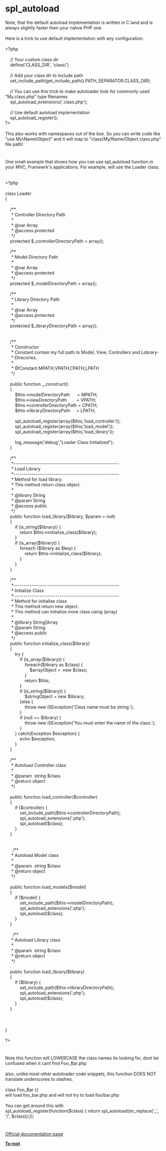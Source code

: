 # spl_autoload




<div class="phpcode"><span class="html">
Note, that the default autoload implementation is written in C land and is always slightly faster then your native PHP one.<br><br>Here is a trick to use default implementation with any configuration:<br><br><span class="default">&lt;?php<br><br>&#xA0; &#xA0; </span><span class="comment">// Your custom class dir<br>&#xA0; &#xA0; </span><span class="default">define</span><span class="keyword">(</span><span class="string">&apos;CLASS_DIR&apos;</span><span class="keyword">, </span><span class="string">&apos;class/&apos;</span><span class="keyword">)<br><br>&#xA0; &#xA0; </span><span class="comment">// Add your class dir to include path<br>&#xA0; &#xA0; </span><span class="default">set_include_path</span><span class="keyword">(</span><span class="default">get_include_path</span><span class="keyword">().</span><span class="default">PATH_SEPARATOR</span><span class="keyword">.</span><span class="default">CLASS_DIR</span><span class="keyword">);<br><br>&#xA0; &#xA0; </span><span class="comment">// You can use this trick to make autoloader look for commonly used &quot;My.class.php&quot; type filenames<br>&#xA0; &#xA0; </span><span class="default">spl_autoload_extensions</span><span class="keyword">(</span><span class="string">&apos;.class.php&apos;</span><span class="keyword">);<br><br>&#xA0; &#xA0; </span><span class="comment">// Use default autoload implementation<br>&#xA0; &#xA0; </span><span class="default">spl_autoload_register</span><span class="keyword">();<br></span><span class="default">?&gt;<br></span><br>This also works with namespaces out of the box. So you can write code like &quot;use My\Name\Object&quot; and it will map to &quot;class/My/Name/Object.class.php&quot; file path!</span>
</div>
  

#


<div class="phpcode"><span class="html">
One small example that shows how you can use spl_autoload function in your MVC, Framewrk&apos;s applications. For example, will use the Loader class.<br> <br><br><span class="default">&lt;?php<br><br> </span><span class="keyword">class </span><span class="default">Loader<br> </span><span class="keyword">{<br>&#xA0; &#xA0; &#xA0; &#xA0; <br>&#xA0; &#xA0; </span><span class="comment">/**<br>&#xA0; &#xA0;&#xA0; * Controller Directory Path<br>&#xA0; &#xA0;&#xA0; *<br>&#xA0; &#xA0;&#xA0; * @var Array<br>&#xA0; &#xA0;&#xA0; * @access protected<br>&#xA0; &#xA0;&#xA0; */<br>&#xA0; &#xA0; </span><span class="keyword">protected </span><span class="default">$_controllerDirectoryPath </span><span class="keyword">= array();<br>&#xA0; &#xA0; <br>&#xA0; &#xA0; </span><span class="comment">/**<br>&#xA0; &#xA0;&#xA0; * Model Directory Path<br>&#xA0; &#xA0;&#xA0; *<br>&#xA0; &#xA0;&#xA0; * @var Array<br>&#xA0; &#xA0;&#xA0; * @access protected<br>&#xA0; &#xA0;&#xA0; */<br>&#xA0; &#xA0; </span><span class="keyword">protected </span><span class="default">$_modelDirectoryPath </span><span class="keyword">= array();<br>&#xA0; &#xA0; <br>&#xA0; &#xA0; </span><span class="comment">/**<br>&#xA0; &#xA0;&#xA0; * Library Directory Path<br>&#xA0; &#xA0;&#xA0; *<br>&#xA0; &#xA0;&#xA0; * @var Array<br>&#xA0; &#xA0;&#xA0; * @access protected<br>&#xA0; &#xA0;&#xA0; */<br>&#xA0; &#xA0; </span><span class="keyword">protected </span><span class="default">$_libraryDirectoryPath </span><span class="keyword">= array();<br>&#xA0; &#xA0; <br>&#xA0; &#xA0; <br>&#xA0; &#xA0; </span><span class="comment">/** <br>&#xA0; &#xA0;&#xA0; * Constructor<br>&#xA0; &#xA0;&#xA0; * Constant contain my full path to Model, View, Controllers and Lobrary-<br>&#xA0; &#xA0;&#xA0; * Direcories.<br>&#xA0; &#xA0;&#xA0; *<br>&#xA0; &#xA0;&#xA0; * @Constant MPATH,VPATH,CPATH,LPATH<br>&#xA0; &#xA0;&#xA0; */<br>&#xA0; &#xA0;&#xA0; <br>&#xA0; &#xA0; </span><span class="keyword">public function </span><span class="default">__construct</span><span class="keyword">()<br>&#xA0; &#xA0; {<br>&#xA0; &#xA0; &#xA0; &#xA0; </span><span class="default">$this</span><span class="keyword">-&gt;</span><span class="default">modelDirectoryPath&#xA0; &#xA0; &#xA0; </span><span class="keyword">= </span><span class="default">MPATH</span><span class="keyword">;<br>&#xA0; &#xA0; &#xA0; &#xA0; </span><span class="default">$this</span><span class="keyword">-&gt;</span><span class="default">viewDirectoryPath&#xA0; &#xA0; &#xA0; &#xA0; </span><span class="keyword">= </span><span class="default">VPATH</span><span class="keyword">;<br>&#xA0; &#xA0; &#xA0; &#xA0; </span><span class="default">$this</span><span class="keyword">-&gt;</span><span class="default">controllerDirectoryPath </span><span class="keyword">= </span><span class="default">CPATH</span><span class="keyword">;<br>&#xA0; &#xA0; &#xA0; &#xA0; </span><span class="default">$this</span><span class="keyword">-&gt;</span><span class="default">libraryDirectoryPath&#xA0; &#xA0;&#xA0; </span><span class="keyword">= </span><span class="default">LPATH</span><span class="keyword">;<br>&#xA0; &#xA0; &#xA0; &#xA0; <br>&#xA0; &#xA0; &#xA0; &#xA0; </span><span class="default">spl_autoload_register</span><span class="keyword">(array(</span><span class="default">$this</span><span class="keyword">,</span><span class="string">&apos;load_controller&apos;</span><span class="keyword">));<br>&#xA0; &#xA0; &#xA0; &#xA0; </span><span class="default">spl_autoload_register</span><span class="keyword">(array(</span><span class="default">$this</span><span class="keyword">,</span><span class="string">&apos;load_model&apos;</span><span class="keyword">));<br>&#xA0; &#xA0; &#xA0; &#xA0; </span><span class="default">spl_autoload_register</span><span class="keyword">(array(</span><span class="default">$this</span><span class="keyword">,</span><span class="string">&apos;load_library&apos;</span><span class="keyword">));<br>&#xA0;&#xA0; <br>&#xA0; &#xA0; &#xA0; &#xA0; </span><span class="default">log_message</span><span class="keyword">(</span><span class="string">&apos;debug&apos;</span><span class="keyword">,</span><span class="string">&quot;Loader Class Initialized&quot;</span><span class="keyword">);<br>&#xA0; &#xA0; }<br><br>&#xA0; &#xA0; </span><span class="comment">/** <br>&#xA0; &#xA0;&#xA0; *-----------------------------------------------------<br>&#xA0; &#xA0;&#xA0; * Load Library<br>&#xA0; &#xA0;&#xA0; *-----------------------------------------------------<br>&#xA0; &#xA0;&#xA0; * Method for load library.<br>&#xA0; &#xA0;&#xA0; * This method return class object.<br>&#xA0; &#xA0;&#xA0; *<br>&#xA0; &#xA0;&#xA0; * @library String<br>&#xA0; &#xA0;&#xA0; * @param String<br>&#xA0; &#xA0;&#xA0; * @access public<br>&#xA0; &#xA0;&#xA0; */&#xA0; &#xA0; <br>&#xA0; &#xA0; </span><span class="keyword">public function </span><span class="default">load_library</span><span class="keyword">(</span><span class="default">$library</span><span class="keyword">, </span><span class="default">$param </span><span class="keyword">= </span><span class="default">null</span><span class="keyword">)<br>&#xA0; &#xA0; {<br>&#xA0; &#xA0; &#xA0; &#xA0; if (</span><span class="default">is_string</span><span class="keyword">(</span><span class="default">$library</span><span class="keyword">)) {<br>&#xA0; &#xA0; &#xA0; &#xA0; &#xA0; &#xA0; return </span><span class="default">$this</span><span class="keyword">-&gt;</span><span class="default">initialize_class</span><span class="keyword">(</span><span class="default">$library</span><span class="keyword">);<br>&#xA0; &#xA0; &#xA0; &#xA0; }<br>&#xA0; &#xA0; &#xA0; &#xA0; if (</span><span class="default">is_array</span><span class="keyword">(</span><span class="default">$library</span><span class="keyword">)) {<br>&#xA0; &#xA0; &#xA0; &#xA0; &#xA0; &#xA0; foreach (</span><span class="default">$library </span><span class="keyword">as </span><span class="default">$key</span><span class="keyword">) {<br>&#xA0; &#xA0; &#xA0; &#xA0; &#xA0; &#xA0; &#xA0; &#xA0; return </span><span class="default">$this</span><span class="keyword">-&gt;</span><span class="default">initialize_class</span><span class="keyword">(</span><span class="default">$library</span><span class="keyword">);<br>&#xA0; &#xA0; &#xA0; &#xA0; &#xA0; &#xA0; }<br>&#xA0; &#xA0; &#xA0; &#xA0; }&#xA0; &#xA0; &#xA0; &#xA0; &#xA0; &#xA0; &#xA0; &#xA0; <br>&#xA0; &#xA0; }<br><br>&#xA0; &#xA0; </span><span class="comment">/** <br>&#xA0; &#xA0;&#xA0; *-----------------------------------------------------<br>&#xA0; &#xA0;&#xA0; * Initialize Class<br>&#xA0; &#xA0;&#xA0; *-----------------------------------------------------<br>&#xA0; &#xA0;&#xA0; * Method for initialise class<br>&#xA0; &#xA0;&#xA0; * This method return new object. <br>&#xA0; &#xA0;&#xA0; * This method can initialize more class using (array)<br>&#xA0; &#xA0;&#xA0; *<br>&#xA0; &#xA0;&#xA0; * @library String|Array<br>&#xA0; &#xA0;&#xA0; * @param String<br>&#xA0; &#xA0;&#xA0; * @access public<br>&#xA0; &#xA0;&#xA0; */&#xA0; &#xA0; <br>&#xA0; &#xA0; </span><span class="keyword">public function </span><span class="default">initialize_class</span><span class="keyword">(</span><span class="default">$library</span><span class="keyword">)<br>&#xA0; &#xA0; {<br>&#xA0; &#xA0; &#xA0; &#xA0; try {<br>&#xA0; &#xA0; &#xA0; &#xA0; &#xA0; &#xA0; if (</span><span class="default">is_array</span><span class="keyword">(</span><span class="default">$library</span><span class="keyword">)) {<br>&#xA0; &#xA0; &#xA0; &#xA0; &#xA0; &#xA0; &#xA0; &#xA0; foreach(</span><span class="default">$library </span><span class="keyword">as </span><span class="default">$class</span><span class="keyword">) {<br>&#xA0; &#xA0; &#xA0; &#xA0; &#xA0; &#xA0; &#xA0; &#xA0; &#xA0; &#xA0; </span><span class="default">$arrayObject </span><span class="keyword">=&#xA0; new </span><span class="default">$class</span><span class="keyword">;<br>&#xA0; &#xA0; &#xA0; &#xA0; &#xA0; &#xA0; &#xA0; &#xA0; }&#xA0; &#xA0; &#xA0; &#xA0; &#xA0; &#xA0; <br>&#xA0; &#xA0; &#xA0; &#xA0; &#xA0; &#xA0; &#xA0; &#xA0; return </span><span class="default">$this</span><span class="keyword">;<br>&#xA0; &#xA0; &#xA0; &#xA0; &#xA0; &#xA0; }<br>&#xA0; &#xA0; &#xA0; &#xA0; &#xA0; &#xA0; if (</span><span class="default">is_string</span><span class="keyword">(</span><span class="default">$library</span><span class="keyword">)) {<br>&#xA0; &#xA0; &#xA0; &#xA0; &#xA0; &#xA0; &#xA0; &#xA0; </span><span class="default">$stringObject </span><span class="keyword">= new </span><span class="default">$library</span><span class="keyword">;<br>&#xA0; &#xA0; &#xA0; &#xA0; &#xA0; &#xA0; }else {<br>&#xA0; &#xA0; &#xA0; &#xA0; &#xA0; &#xA0; &#xA0; &#xA0; throw new </span><span class="default">ISException</span><span class="keyword">(</span><span class="string">&apos;Class name must be string.&apos;</span><span class="keyword">);<br>&#xA0; &#xA0; &#xA0; &#xA0; &#xA0; &#xA0; }<br>&#xA0; &#xA0; &#xA0; &#xA0; &#xA0; &#xA0; if (</span><span class="default">null </span><span class="keyword">== </span><span class="default">$library</span><span class="keyword">) {<br>&#xA0; &#xA0; &#xA0; &#xA0; &#xA0; &#xA0; &#xA0; &#xA0; throw new </span><span class="default">ISException</span><span class="keyword">(</span><span class="string">&apos;You must enter the name of the class.&apos;</span><span class="keyword">);<br>&#xA0; &#xA0; &#xA0; &#xA0; &#xA0; &#xA0; }<br>&#xA0; &#xA0; &#xA0; &#xA0; } catch(</span><span class="default">Exception $exception</span><span class="keyword">) {<br>&#xA0; &#xA0; &#xA0; &#xA0; &#xA0; &#xA0; echo </span><span class="default">$exception</span><span class="keyword">;<br>&#xA0; &#xA0; &#xA0; &#xA0; }<br>&#xA0; &#xA0; }&#xA0; &#xA0; <br>&#xA0; &#xA0; <br>&#xA0; &#xA0; </span><span class="comment">/**<br>&#xA0; &#xA0;&#xA0; * Autoload Controller class<br>&#xA0; &#xA0;&#xA0; *<br>&#xA0; &#xA0;&#xA0; * @param&#xA0; string $class<br>&#xA0; &#xA0;&#xA0; * @return object<br>&#xA0; &#xA0;&#xA0; */<br>&#xA0; &#xA0;&#xA0; <br>&#xA0; &#xA0; </span><span class="keyword">public function </span><span class="default">load_controller</span><span class="keyword">(</span><span class="default">$controller</span><span class="keyword">)<br>&#xA0; &#xA0; {<br>&#xA0; &#xA0; &#xA0; &#xA0; if (</span><span class="default">$controller</span><span class="keyword">) {<br>&#xA0; &#xA0; &#xA0; &#xA0; &#xA0; &#xA0; </span><span class="default">set_include_path</span><span class="keyword">(</span><span class="default">$this</span><span class="keyword">-&gt;</span><span class="default">controllerDirectoryPath</span><span class="keyword">);<br>&#xA0; &#xA0; &#xA0; &#xA0; &#xA0; &#xA0; </span><span class="default">spl_autoload_extensions</span><span class="keyword">(</span><span class="string">&apos;.php&apos;</span><span class="keyword">);<br>&#xA0; &#xA0; &#xA0; &#xA0; &#xA0; &#xA0; </span><span class="default">spl_autoload</span><span class="keyword">(</span><span class="default">$class</span><span class="keyword">);<br>&#xA0; &#xA0; &#xA0; &#xA0; }<br>&#xA0; &#xA0; }&#xA0; &#xA0; <br>&#xA0; &#xA0; <br><br>&#xA0; &#xA0; &#xA0; </span><span class="comment">/**<br>&#xA0; &#xA0;&#xA0; * Autoload Model class<br>&#xA0; &#xA0;&#xA0; *<br>&#xA0; &#xA0;&#xA0; * @param&#xA0; string $class<br>&#xA0; &#xA0;&#xA0; * @return object<br>&#xA0; &#xA0;&#xA0; */<br>&#xA0; &#xA0;&#xA0; <br>&#xA0; &#xA0; </span><span class="keyword">public function </span><span class="default">load_models</span><span class="keyword">(</span><span class="default">$model</span><span class="keyword">)<br>&#xA0; &#xA0; {<br>&#xA0; &#xA0; &#xA0; &#xA0; if (</span><span class="default">$model</span><span class="keyword">) {<br>&#xA0; &#xA0; &#xA0; &#xA0; &#xA0; &#xA0; </span><span class="default">set_include_path</span><span class="keyword">(</span><span class="default">$this</span><span class="keyword">-&gt;</span><span class="default">modelDirectoryPath</span><span class="keyword">);<br>&#xA0; &#xA0; &#xA0; &#xA0; &#xA0; &#xA0; </span><span class="default">spl_autoload_extensions</span><span class="keyword">(</span><span class="string">&apos;.php&apos;</span><span class="keyword">);<br>&#xA0; &#xA0; &#xA0; &#xA0; &#xA0; &#xA0; </span><span class="default">spl_autoload</span><span class="keyword">(</span><span class="default">$class</span><span class="keyword">);<br>&#xA0; &#xA0; &#xA0; &#xA0; }<br>&#xA0; &#xA0; }&#xA0; &#xA0; <br>&#xA0; &#xA0; <br>&#xA0; &#xA0; &#xA0; </span><span class="comment">/**<br>&#xA0; &#xA0;&#xA0; * Autoload Library class<br>&#xA0; &#xA0;&#xA0; *<br>&#xA0; &#xA0;&#xA0; * @param&#xA0; string $class<br>&#xA0; &#xA0;&#xA0; * @return object<br>&#xA0; &#xA0;&#xA0; */<br>&#xA0; &#xA0;&#xA0; <br>&#xA0; &#xA0; </span><span class="keyword">public function </span><span class="default">load_library</span><span class="keyword">(</span><span class="default">$library</span><span class="keyword">)<br>&#xA0; &#xA0; {<br>&#xA0; &#xA0; &#xA0; &#xA0; if (</span><span class="default">$library</span><span class="keyword">) {<br>&#xA0; &#xA0; &#xA0; &#xA0; &#xA0; &#xA0; </span><span class="default">set_include_path</span><span class="keyword">(</span><span class="default">$this</span><span class="keyword">-&gt;</span><span class="default">libraryDirectoryPath</span><span class="keyword">);<br>&#xA0; &#xA0; &#xA0; &#xA0; &#xA0; &#xA0; </span><span class="default">spl_autoload_extensions</span><span class="keyword">(</span><span class="string">&apos;.php&apos;</span><span class="keyword">);<br>&#xA0; &#xA0; &#xA0; &#xA0; &#xA0; &#xA0; </span><span class="default">spl_autoload</span><span class="keyword">(</span><span class="default">$class</span><span class="keyword">);<br>&#xA0; &#xA0; &#xA0; &#xA0; }<br>&#xA0; &#xA0; }<br>&#xA0; &#xA0; <br><br>&#xA0; &#xA0; <br> }<br> <br> </span><span class="default">?&gt;</span>
</span>
</div>
  

#


<div class="phpcode"><span class="html">
Note this function will LOWERCASE the class names its looking for, dont be confused when it cant find Foo_Bar.php<br><br>also, unlike most other autoloader code snippets, this function DOES NOT translate underscores to slashes.<br><br>class Foo_Bar {}<br>will load foo_bar.php and will not try to load foo/bar.php<br><br>You can get around this with<br>spl_autoload_register(function($class) { return spl_autoload(str_replace(&apos;_&apos;, &apos;/&apos;, $class));});</span>
</div>
  

#

[Official documentation page](https://www.php.net/manual/en/function.spl-autoload.php)

**[To root](/README.md)**